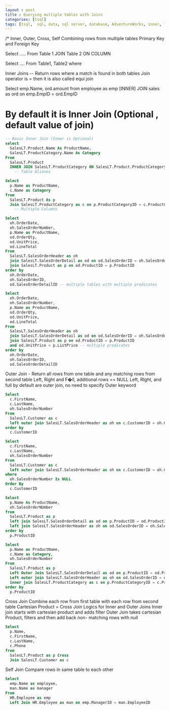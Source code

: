 ```yaml
---
layout : post
title : Querying multiple tables with Joins
categories: [tsql]
tags: [tsql,  sql, data, sql server, database, AdventureWorks, inner, left, right, full, self, cross, joins, join]
---
```



/*
Inner, Outer, Cross, Self
Combining rows from multiple tables
Primary Key and Foreign Key

Select .....
From Table 1 JOIN Table 2
   ON COLUMN

Select ....
From Table1, Table2
where <Clause>

Inner Joins --
Return rows where a match is found in both tables
Join operator is = then it is also called equi join

Select emp.Name, ord.amount from employee as emp [INNER] JOIN
sales as ord on emp.EmpID = ord.EmpID

# By default it is Inner Join (Optional , default value of join)
```sql
-- Basic Inner Join (Inner is Optional)
select
  SalesLT.Product.Name As ProductName,
  SalesLT.ProductCategory.Name As Category
From
  SalesLT.Product  
  INNER JOIN SalesLT.ProductCategory ON SalesLT.Product.ProductCategoryID = SalesLT.ProductCategory.ProductCategoryID
	-- Table Aliases
```
```sql
Select
  p.Name as ProductName,
  c.Name as Category
from
  SalesLT.Product As p
  Join SalesLT.ProductCategory as c on p.ProductCategoryID = c.ProductCategoryID
	-- Multiple Columns
```
```sql
Select
  oh.OrderDate,
  oh.SalesOrderNumber,
  p.Name as ProductName,
  od.OrderQty,
  od.UnitPrice,
  od.LineTotal
From
  SalesLT.SalesOrderHeader as oh
  join SalesLT.SalesOrderDetail as od on od.SalesOrderID = oh.SalesOrderID
  join SalesLT.Product as p on od.ProductID = p.ProductID
order by
  oh.OrderDate,
  oh.SalesOrderID,
  od.SalesOrderDetailID -- multiple tables with multiple predicates
```
```sql
Select
  oh.OrderDate,
  oh.SalesOrderNumber,
  p.Name as ProductName,
  od.OrderQty,
  od.UnitPrice,
  od.LineTotal
From
  SalesLT.SalesOrderHeader as oh
  join SalesLT.SalesOrderDetail as od on od.SalesOrderID = oh.SalesOrderID
  join SalesLT.Product as p on od.ProductID = p.ProductID
  and od.UnitPrice < p.ListPrice -- multiple predicates
order by
  oh.OrderDate,
  oh.SalesOrderID,
  od.SalesOrderDetailID

```
 Outer Join - Return all rows from one table and any matching rows from second table
  Left, Right and F�ll, additional rows == NULL
  Left, RIght, and full by default are outer join, no need to specify Outer keyword

```sql
Select
  c.FirstName,
  c.LastName,
  oh.SalesOrderNumber
From
  SalesLT.Customer as c
  left outer join SalesLT.SalesOrderHeader as oh on c.CustomerID = oh.CustomerID
order by
  c.CustomerID
```

``` sql
Select
  c.FirstName,
  c.LastName,
  oh.SalesOrderNumber
From
  SalesLT.Customer as c
  left outer join SalesLT.SalesOrderHeader as oh on c.CustomerID = oh.CustomerID
where
  oh.SalesOrderNumber Is NULL
Order By
  c.CustomerID
```

```sql
Select
  p.Name As ProductName,
  oh.SalesOrderNUmber
from
  SalesLT.Product as p
  left join SalesLT.SalesOrderDetail as od on p.ProductID = od.ProductID
  left join SalesLT.SalesOrderHeader as oh on od.SalesOrderID = oh.SalesOrderID
order by
  p.ProductID
```

```sql
Select
  p.Name as ProductName,
  c.Name as Category,
  oh.SalesOrderNumber
From
  SalesLT.Product as p
  Left Outer Join SalesLT.SalesOrderDetail as od on p.ProductID = od.ProductID
  Left outer join SalesLT.SalesOrderHeader as oh on od.SalesOrderID = oh.SalesOrderID
  inner join SalesLT.ProductCategory as c on p.ProductCategoryID = c.ProductCategoryID
order by
  p.ProductID
```

 Cross Join
  Combine each row from first table with each row from second table
  Cartesian Product = Cross Join
  Logics for Inner and Outer Joins
  Inner join starts with cartesian product and adds filter
  Outer Join takes cartesian Product, filters and then add back non- matching
  rows with null
```sql
Select
  p.Name,
  c.FirstName,
  c.LastName,
  c.Phone
from
  SalesLT.Product as p Cross
  Join SalesLT.Customer as c
```
Self
Join Compare rows in same table to each other
```sql
Select
  emp.Name as employee,
  man.Name as manager
From
  HR.Employee as emp
  Left Join HR.Employee as man on emp.ManagerID = man.EmployeeID
```
